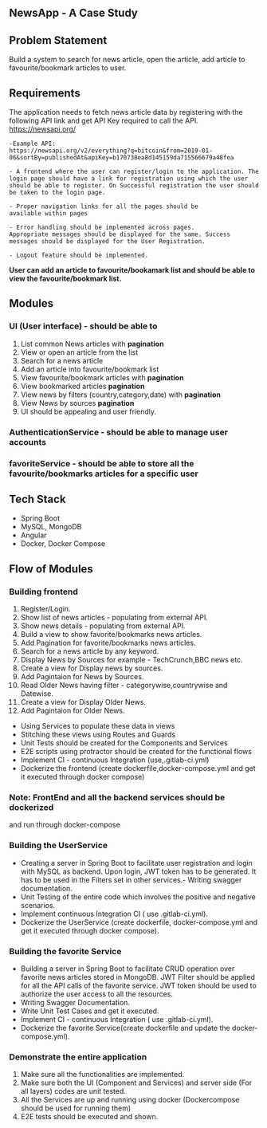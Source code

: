 ## NewsApp - A Case Study

## Problem Statement
Build a system to search for news article, open the article, add article to favourite/bookmark articles to user.

## Requirements
The application needs to fetch news article data by registering with the following API link and get API Key required to call the API.
https://newsapi.org/

	-Example API:
	https://newsapi.org/v2/everything?q=bitcoin&from=2019-01-06&sortBy=publishedAt&apiKey=b170738ea8d145159da715566679a48fea

	- A frontend where the user can register/login to the application. The login page should have a link for registration using which the user
	should be able to register. On Successful registration the user should be taken to the login page.
	
	- Proper navigation links for all the pages should be
	available within pages

	- Error handling should be implemented across pages.
	Appropriate messages should be displayed for the same. Success
	messages should be displayed for the User Registration.

	- Logout feature should be implemented.

**User can add an article to favourite/bookamark list and should be able to view the favourite/bookmark list.**

## Modules
### UI (User interface) - should be able to
1. List common News articles with **pagination**
2. View or open an article from the list
3. Search for a news article
4. Add an article into favourite/bookmark list
5. View favourite/bookmark articles with **pagination**
6. View bookmarked articles **pagination**
7. View news by filters (country,category,date) with **pagination**
8. View News by sources **pagination**
9. UI should be appealing and user friendly.

### AuthenticationService - should be able to manage user accounts
### favoriteService - should be able to store all the favourite/bookmarks articles for a specific user
## Tech Stack
- Spring Boot
- MySQL, MongoDB
- Angular
- Docker, Docker Compose

## Flow of Modules
### Building frontend
1. Register/Login.
2. Show list of news articles - populating from external API.
3. Show news details - populating from external API.
4. Build a view to show favorite/bookmarks news articles.
5. Add Pagination for favorite/bookmarks news articles.
6. Search for a news article by any keyword.
7. Display News by Sources
	for example - TechCrunch,BBC news etc.
8. Create a view for Display news by sources.
9. Add Pagintaion for News by Sources.
10. Read Older News 
	having filter - categorywise,countrywise and Datewise.
8. Create a view for Display Older News.
9. Add Pagintaion for Older News.


- Using Services to populate these data in views
- Stitching these views using Routes and Guards
- Unit Tests should be created for the Components and Services
- E2E scripts using protractor should be created for the functional flows
- Implement CI - continuous Integration (use,.gitlab-ci.yml)
- Dockerize the frontend (create dockerfile,docker-compose.yml and get it executed through docker compose)

### Note: FrontEnd and all the backend services should be dockerized
and run through docker-compose

### Building the UserService
- Creating a server in Spring Boot to facilitate user registration and login with MySQL as backend. Upon login, JWT token has to be generated. 	It has to be used in the Filters set in other services.- Writing swagger documentation.
- Unit Testing of the entire code which involves the positive and negative scenarios.
- Implement continuous Integration CI ( use .gitlab-ci.yml).
- Dockerize the UserService (create dockerfile, docker-compose.yml and get it executed through docker compose).

### Building the favorite Service
- Building a server in Spring Boot to facilitate CRUD operation over favorite news articles stored in MongoDB. JWT Filter should be
  applied for all the API calls of the favorite service. JWT token should be used to authorize the user access to all the resources.
- Writing Swagger Documentation.
- Write Unit Test Cases and get it executed.
- Implement CI - continuous Integration ( use .gitlab-ci.yml).
- Dockerize the favorite Service(create dockerfile and update the docker-compose.yml).

### Demonstrate the entire application
1. Make sure all the functionalities are implemented.
2. Make sure both the UI (Component and Services) and server side (For all layers) codes are unit tested.
3. All the Services are up and running using docker (Dockercompose should be used for running them)
4. E2E tests should be executed and shown.


